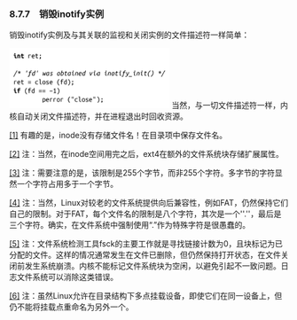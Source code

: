 ### 8.7.7　销毁inotify实例

销毁inotify实例及与其关联的监视和关闭实例的文件描述符一样简单：



![400.png](../images/400.png)
当然，与一切文件描述符一样，内核自动关闭文件描述符，并在进程退出时回收资源。

<a class="my_markdown" href="['#ac81']">[1]</a> 有趣的是，inode没有存储文件名！在目录项中保存文件名。

<a class="my_markdown" href="['#ac82']">[2]</a> 注：当然，在inode空间用完之后，ext4在额外的文件系统块存储扩展属性。

<a class="my_markdown" href="['#ac83']">[3]</a> 注：需要注意的是，该限制是255个字节，而非255个字符。多字节的字符显然一个字符占用多于一个字节。

<a class="my_markdown" href="['#ac84']">[4]</a> 注：当然，Linux对较老的文件系统提供向后兼容性，例如FAT，仍然保持它们自己的限制。对于FAT，每个文件名的限制是八个字符，其次是一个''.''，最后是三个字符。确实，在文件系统中强制使用“.”作为特殊字符是很愚蠢的。

<a class="my_markdown" href="['#ac85']">[5]</a> 注：文件系统检测工具fsck的主要工作就是寻找链接计数为0，且块标记为已分配的文件。这样的情况通常发生在文件已删除，但仍然保持打开状态，在文件关闭前发生系统崩溃。内核不能标记文件系统块为空闲，以避免引起不一致问题。日志文件系统可以消除这类错误。

<a class="my_markdown" href="['#ac86']">[6]</a> 注：虽然Linux允许在目录结构下多点挂载设备，即使它们在同一设备上，但仍不能将挂载点重命名为另外一个。



